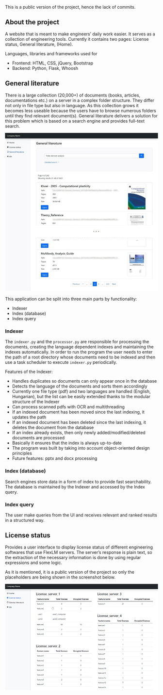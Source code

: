 
This is a public version of the project, hence the lack of commits.
## About the project
A website that is meant to make engineers’ daily work easier. It serves as a collection of engineering tools. Currently it contains two pages: License status, General literature, (Home).

Languages, libraries and frameworks used for
* Frontend: HTML, CSS, jQuery, Bootstrap
* Backend: Python, Flask, Whoosh

## General literature
There is a large collection (20,000+) of documents (books, articles, documentations etc.) on a server in a complex folder structure. They differ not only in file type but also in language. As this collection grows it becomes less useable because the users have to browse numerous folders until they find relevant document(s). General literature delivers a solution for this problem which is based on a search engine and provides full-text search.

![General literature](media/general_literature_low.png)

This application can be split into three main parts by functionality:
* Indexer
* Index (database)
* Index query

### Indexer
The <code>indexer.py</code> and the <code>processor.py</code> are responsible for processing the documents, creating the language dependent indexes and maintaining the indexes automatically. In order to run the program the user needs to enter the path of a root directory whose documents need to be indexed and then use a task scheduler to execute <code>indexer.py</code> periodically.

Features of the Indexer:
-	Handles duplicates so documents can only appear once in the database
-	Detects the language of the documents and sorts them accordingly
-	Currently one file type (pdf) and two languages are handled (English, Hungarian), but the list can be easily extended thanks to the modular structure of the Indexer
-	Can process scanned pdfs with OCR and multithreading
-	If an indexed document has been moved since the last indexing, it updates the path
-	If an indexed document has been deleted since the last indexing, it deletes the document from the database
-	If an index already exists, then only newly added/modified/deleted documents are processed
-	Basically it ensures that the index is always up-to-date
-	The program was built by taking into account object-oriented design principles
-	Future features: pptx and docx processing

### Index (database)
Search engines store data in a form of index to provide fast searchability. The database is maintained by the Indexer and accessed by the Index query.
### Index query
The user make queries from the UI and receives relevant and ranked results in a structured way.

## License status
Provides a user interface to display license status of different engineering softwares that use FlexLM servers. The server’s response is plain text, so the extraction of the necessary information is done by using regular expressions and some logic.

As it is mentioned, it is a public version of the project so only the placeholders are being shown in the screenshot below.

![License_status](media/license_status_low.png)
